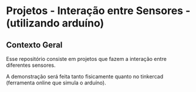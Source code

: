 # Projetos - Interação entre Sensores - (utilizando arduíno)

## Contexto Geral
Esse repositório consiste em projetos que fazem a interação entre diferentes sensores.

A demonstração será feita tanto fisicamente quanto no tinkercad (ferramenta online que simula o arduíno).
